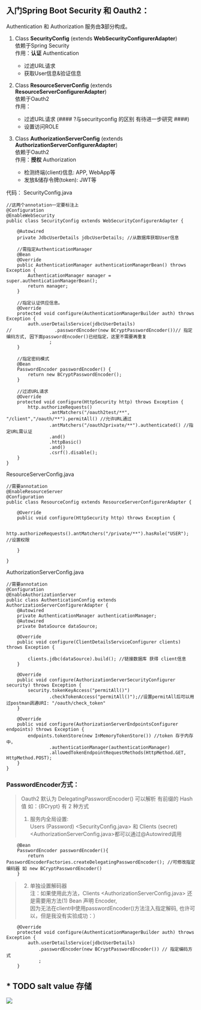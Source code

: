 ## 入门Spring Boot Security 和 Oauth2：

Authentication 和 Authorization 服务由**3**部分构成。
1. Class **SecurityConfig** (extends **WebSecurityConfigurerAdapter**) 
    <br>依赖于Spring Security
    <br>作用：**认证** Authentication
    - 过滤URL请求 
    - 获取User信息&验证信息

2. Class **ResourceServerConfig** (extends **ResourceServerConfigurerAdapter**)
    <br>依赖于Oauth2
    <br>作用：
    - 过滤URL请求 (#### ?与securityconfig 的区别 有待进一步研究 ####)
    - 设置访问ROLE

3. Class **AuthorizationServerConfig** (extends **AuthorizationServerConfigurerAdapter**)
    <br>依赖于Oauth2
    <br>作用：**授权** Authorization
    - 检测终端(client)信息: APP, WebApp等
    - 发放&储存令牌(token): JWT等

代码：
SecurityConfig.java
```
//这两个annotation一定要标注上
@Configuration 
@EnableWebSecurity
public class SecurityConfig extends WebSecurityConfigurerAdapter {

    @Autowired
    private JdbcUserDetails jdbcUserDetails; //从数据库获取User信息

    //需指定AuthenticationManager
    @Bean
    @Override
    public AuthenticationManager authenticationManagerBean() throws Exception {
        AuthenticationManager manager = super.authenticationManagerBean();
        return manager;
    }

    //指定认证供应信息。
    @Override
    protected void configure(AuthenticationManagerBuilder auth) throws Exception {
        auth.userDetailsService(jdbcUserDetails)
//                .passwordEncoder(new BCryptPasswordEncoder())// 指定编码方式, 因下面passwordEncoder()已经指定，这里不需要再重复
                ;
    }

    //指定密码模式
    @Bean
    PasswordEncoder passwordEncoder() {
        return new BCryptPasswordEncoder();
    }

    //过滤URL请求
    @Override
    protected void configure(HttpSecurity http) throws Exception {
        http.authorizeRequests()
                .antMatchers("/oauth2test/**", "/client","/oauth/**").permitAll() //允许URL通过
                .antMatchers("/oauth2private/**").authenticated() //指定URL需认证
                .and()
                .httpBasic()
                .and()
                .csrf().disable();
    }
}

```

ResourceServerConfig.java
```
//需要annotation
@EnableResourceServer
@Configuration
public class ResourceConfig extends ResourceServerConfigurerAdapter {

    @Override
    public void configure(HttpSecurity http) throws Exception {

        http.authorizeRequests().antMatchers("/private/**").hasRole("USER"); //设置权限

    }

}

```

AuthorizationServerConfig.java
```
//需要annotation
@Configuration
@EnableAuthorizationServer
public class AuthenticationConfig extends AuthorizationServerConfigurerAdapter {
    @Autowired
    private AuthenticationManager authenticationManager;
    @Autowired
    private DataSource dataSource;

    @Override
    public void configure(ClientDetailsServiceConfigurer clients) throws Exception {

        clients.jdbc(dataSource).build(); //链接数据库 获得 client信息
    }

    @Override
    public void configure(AuthorizationServerSecurityConfigurer security) throws Exception {
        security.tokenKeyAccess("permitAll()")
                .checkTokenAccess("permitAll()");//设置permitAll后可以用过postman调通URI: "/oauth/check_token"
    }

    @Override
    public void configure(AuthorizationServerEndpointsConfigurer endpoints) throws Exception {
        endpoints.tokenStore(new InMemoryTokenStore()) //token 存于内存中，
                .authenticationManager(authenticationManager)
                .allowedTokenEndpointRequestMethods(HttpMethod.GET, HttpMethod.POST);
    }
}
```

### PasswordEncoder方式： 
> Oauth2 默认为 DelegatingPasswordEncoder() 可以解析 有前缀的 Hash 值 如：{BCrypt}
> 有 2 种方式
> 1. 服务内全局设置: 
    <br>Users (Password) <SecurityConfig.java> 和 Clients (secret) <AuthorizationServerConfig.java>都可以通过@Autowired调用
```
    @Bean
    PasswordEncoder passwordEncoder(){
        return PasswordEncoderFactories.createDelegatingPasswordEncoder(); //可修改指定编码器 如 new BCryptPasswordEncoder()
    }
```
> 2. 单独设置解码器
    <br>注：如果使用此方法，Clients <AuthorizationServerConfig.java> 还是需要用方法(1) Bean 声明 Encoder, 
    <br>因为无法在client中使用passwordEncoder()方法注入指定解码, 也许可以，但是我没有实验成功：）
```
    @Override
    protected void configure(AuthenticationManagerBuilder auth) throws Exception {
        auth.userDetailsService(jdbcUserDetails)
            .passwordEncoder(new BCryptPasswordEncoder()) // 指定编码方式
            ;
    }
```
## * TODO salt value 存储

<img src="http://latex.codecogs.com/gif.latex?\frac{\partial J}{\partial \theta_k^{(j)}}=\sum_{i:r(i,j)=1}{\big((\theta^{(j)})^Tx^{(i)}-y^{(i,j)}\big)x_k^{(i)}}+\lambda \theta_k^{(j)}" />
